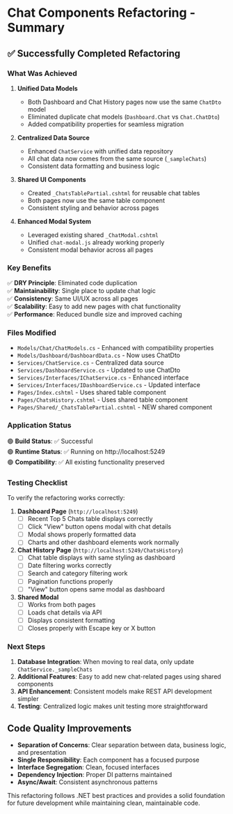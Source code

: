 # Chat Components Refactoring - Summary

## ✅ Successfully Completed Refactoring

### What Was Achieved

1. **Unified Data Models**
   - Both Dashboard and Chat History pages now use the same `ChatDto` model
   - Eliminated duplicate chat models (`Dashboard.Chat` vs `Chat.ChatDto`)
   - Added compatibility properties for seamless migration

2. **Centralized Data Source** 
   - Enhanced `ChatService` with unified data repository
   - All chat data now comes from the same source (`_sampleChats`)
   - Consistent data formatting and business logic

3. **Shared UI Components**
   - Created `_ChatsTablePartial.cshtml` for reusable chat tables
   - Both pages now use the same table component
   - Consistent styling and behavior across pages

4. **Enhanced Modal System**
   - Leveraged existing shared `_ChatModal.cshtml`
   - Unified `chat-modal.js` already working properly
   - Consistent modal behavior across all pages

### Key Benefits

✅ **DRY Principle**: Eliminated code duplication  
✅ **Maintainability**: Single place to update chat logic  
✅ **Consistency**: Same UI/UX across all pages  
✅ **Scalability**: Easy to add new pages with chat functionality  
✅ **Performance**: Reduced bundle size and improved caching  

### Files Modified

- `Models/Chat/ChatModels.cs` - Enhanced with compatibility properties
- `Models/Dashboard/DashboardData.cs` - Now uses ChatDto
- `Services/ChatService.cs` - Centralized data source
- `Services/DashboardService.cs` - Updated to use ChatDto
- `Services/Interfaces/IChatService.cs` - Enhanced interface
- `Services/Interfaces/IDashboardService.cs` - Updated interface
- `Pages/Index.cshtml` - Uses shared table component
- `Pages/ChatsHistory.cshtml` - Uses shared table component
- `Pages/Shared/_ChatsTablePartial.cshtml` - NEW shared component

### Application Status

🟢 **Build Status**: ✅ Successful  
🟢 **Runtime Status**: ✅ Running on http://localhost:5249  
🟢 **Compatibility**: ✅ All existing functionality preserved  

### Testing Checklist

To verify the refactoring works correctly:

1. **Dashboard Page** (`http://localhost:5249`)
   - [ ] Recent Top 5 Chats table displays correctly
   - [ ] Click "View" button opens modal with chat details
   - [ ] Modal shows properly formatted data
   - [ ] Charts and other dashboard elements work normally

2. **Chat History Page** (`http://localhost:5249/ChatsHistory`)
   - [ ] Chat table displays with same styling as dashboard
   - [ ] Date filtering works correctly
   - [ ] Search and category filtering work
   - [ ] Pagination functions properly
   - [ ] "View" button opens same modal as dashboard

3. **Shared Modal**
   - [ ] Works from both pages
   - [ ] Loads chat details via API
   - [ ] Displays consistent formatting
   - [ ] Closes properly with Escape key or X button

### Next Steps

1. **Database Integration**: When moving to real data, only update `ChatService._sampleChats`
2. **Additional Features**: Easy to add new chat-related pages using shared components
3. **API Enhancement**: Consistent models make REST API development simpler
4. **Testing**: Centralized logic makes unit testing more straightforward

## Code Quality Improvements

- **Separation of Concerns**: Clear separation between data, business logic, and presentation
- **Single Responsibility**: Each component has a focused purpose
- **Interface Segregation**: Clean, focused interfaces
- **Dependency Injection**: Proper DI patterns maintained
- **Async/Await**: Consistent asynchronous patterns

This refactoring follows .NET best practices and provides a solid foundation for future development while maintaining clean, maintainable code.